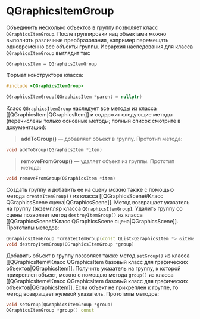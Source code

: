 
# QGraphicsItemGroup

Объединить несколько объектов в группу позволяет класс `QGraphicsItemGroup`. После группировки над объектами можно выполнять различные преобразования, например перемещать одновременно все объекты группы. Иерархия наследования для класса `QGraphicsItemGroup` выглядит так:
```
QGraphicsItem — QGraphicsItemGroup
```

Формат конструктора класса:
```c++
#include <QGraphicsItemGroup>

QGraphicsItemGroup(QGraphicsItem *parent = nullptr)
```

Класс `QGraphicsItemGroup` наследует все методы из класса [[QGraphicsItem|QGraphicsItem]] и содержит следующие методы (перечислены только основные методы; полный список смотрите в документации):

> **addToGroup()** — добавляет объект в группу. Прототип метода:
```c++
void addToGroup(QGraphicsItem *item)
```

> **removeFromGroup()** — удаляет объект из группы. Прототип метода:
```c++
void removeFromGroup(QGraphicsItem *item)
```

Создать группу и добавить ее на сцену можно также с помощью метода `createItemGroup()` из класса [[QGraphicsScene#Класс QGraphicsScene сцена|QGraphicsScene]]. Метод возвращает указатель на группу (экземпляр класса `QGraphicsItemGroup`). Удалить группу со сцены позволяет метод `destroyItemGroup()` из класса [[QGraphicsScene#Класс QGraphicsScene сцена|QGraphicsScene]]. Прототипы методов:
```c++
QGraphicsItemGroup *createItemGroup(const QList<QGraphicsItem *> &items)
void destroyItemGroup(QGraphicsItemGroup *group)
```

Добавить объект в группу позволяет также метод `setGroup()` из класса [[QGraphicsItem#Класс QGraphicsItem базовый класс для графических объектов|QGraphicsItem]]. Получить указатель на группу, к которой прикреплен объект, можно с помощью метода `group()` из класса [[QGraphicsItem#Класс QGraphicsItem базовый класс для графических объектов|QGraphicsItem]]. Если объект не прикреплен к группе, то метод возвращает нулевой указатель. Прототипы методов:
```c++
void setGroup(QGraphicsItemGroup *group)
QGraphicsItemGroup *group() const
```

